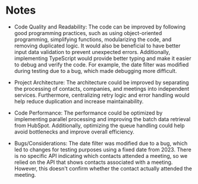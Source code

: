 # Notes

- Code Quality and Readability:
  The code can be improved by following good programming practices, such as using object-oriented programming, simplifying functions, modularizing the code, and removing duplicated logic. It would also be beneficial to have better input data validation to prevent unexpected errors. Additionally, implementing TypeScript would provide better typing and make it easier to debug and verify the code. For example, the date filter was modified during testing due to a bug, which made debugging more difficult.

- Project Architecture:
  The architecture could be improved by separating the processing of contacts, companies, and meetings into independent services. Furthermore, centralizing retry logic and error handling would help reduce duplication and increase maintainability.

- Code Performance:
  The performance could be optimized by implementing parallel processing and improving the batch data retrieval from HubSpot. Additionally, optimizing the queue handling could help avoid bottlenecks and improve overall efficiency.

- Bugs/Considerations:
  The date filter was modified due to a bug, which led to changes for testing purposes using a fixed date from 2023.
  There is no specific API indicating which contacts attended a meeting, so we relied on the API that shows contacts associated with a meeting. However, this doesn't confirm whether the contact actually attended the meeting.
